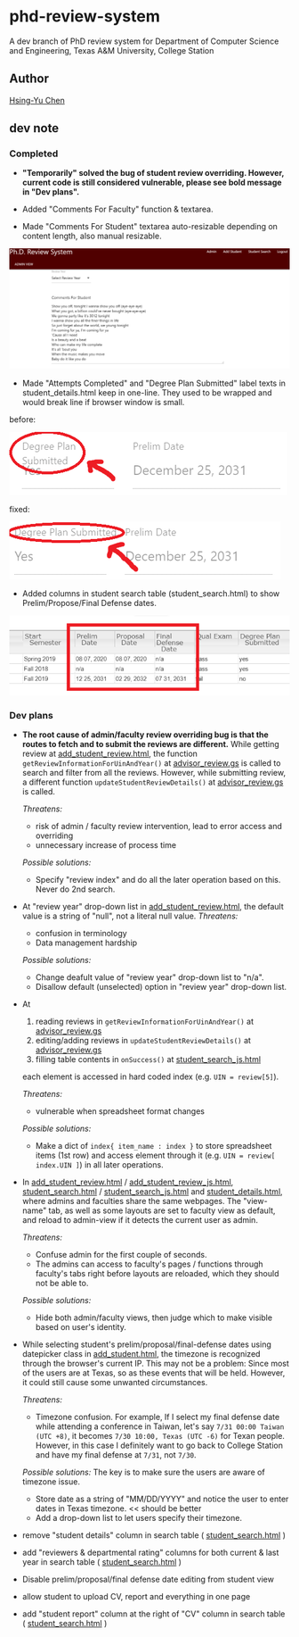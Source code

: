 # phd-review-system

A dev branch of PhD review system for Department of Computer Science and Engineering, Texas A&amp;M University, College Station

## Author

[Hsing-Yu Chen](mailto:peterchen33011@tamu.edu?subject=[GitHub]%20Source%20Han%20Sans)

## dev note

### Completed

* **"Temporarily" solved the bug of student review overriding. However, current code is still considered vulnerable, please see bold message in "Dev plans".**

* Added "Comments For Faculty" function & textarea.

* Made "Comments For Student" textarea auto-resizable depending on content length, also manual resizable.

![demo1](https://github.com/peterchen3301/phd-review-system/blob/hychen/demo_images/demo1.png?raw=true)

* Made "Attempts Completed" and "Degree Plan Submitted" label texts in student_details.html keep in one-line. They used to be wrapped and would break line if browser window is small.

before:

![demo2_1](https://github.com/peterchen3301/phd-review-system/blob/hychen/demo_images/demo_2_1.png?raw=true)

fixed:

![demo2_2](https://github.com/peterchen3301/phd-review-system/blob/hychen/demo_images/demo_2_2.png?raw=true)

* Added columns in student search table (student_search.html) to show Prelim/Propose/Final Defense dates.

![demo_3](https://github.com/peterchen3301/phd-review-system/blob/hychen/demo_images/demo_3.png?raw=true)

### Dev plans

* **The root cause of admin/faculty review overriding bug is that the routes to fetch and to submit the reviews are different.** While getting review at [add_student_review.html](add_student_review.html), the function ```getReviewInformationForUinAndYear()``` at [advisor_review.gs](advisor_review.gs) is called to search and filter from all the reviews. However, while submitting review, a different function ```updateStudentReviewDetails()``` at [advisor_review.gs](advisor_review.gs) is called.

  *Threatens:* 
  - risk of admin / faculty review intervention, lead to error access and overriding
  - unnecessary increase of process time

  *Possible solutions:*
  - Specify "review index" and do all the later operation based on this. Never do 2nd search. 

* At "review year" drop-down list in [add_student_review.html](add_student_review.html), the default value is a string of "null", not a literal null value.
  *Threatens:* 
  - confusion in terminology
  - Data management hardship

  *Possible solutions:*
  - Change deafult value of "review year" drop-down list to "n/a".
  - Disallow default (unselected) option in "review year" drop-down list.
  
* At 
  1. reading reviews in ```getReviewInformationForUinAndYear()``` at [advisor_review.gs](advisor_review.gs)
  2. editing/adding reviews in ```updateStudentReviewDetails()``` at  [advisor_review.gs](advisor_review.gs)
  3. filling table contents in ```onSuccess()``` at [student_search_js.html](student_search_js.html)
  
  each element is accessed in hard coded index (e.g. ```UIN = review[5]```).

  *Threatens:* 
  - vulnerable when spreadsheet format changes

  *Possible solutions:*
  - Make a dict of ```index{ item_name : index }``` to store spreadsheet items (1st row) and access element through it (e.g. ```UIN = review[ index.UIN ]```) in all later operations.
  
* In [add_student_review.html](add_student_review.html)  / [add_student_review_js.html](add_student_review_js.html), [student_search.html](student_search.html) / [student_search_js.html](student_search_js.html) and  [student_details.html](student_details.html), where admins and faculties share the same webpages. The "view-name" tab, as well as some layouts are set to faculty view as default, and reload to admin-view if it detects the current user as admin.

  *Threatens:* 
  - Confuse admin for the first couple of seconds. 
  - The admins can access to faculty's pages / functions through faculty's tabs right before layouts are reloaded, which they should not be able to. 

  *Possible solutions:*
  - Hide both admin/faculty views, then judge which to make visible based on user's identity.
 
* While selecting student's prelim/proposal/final-defense dates using datepicker class in [add_student.html](add_student.html), the timezone is recognized through the browser's current IP. This may not be a problem: Since most of the users are at Texas, so as these events that will be held. However, it could still cause some unwanted circumstances.

  *Threatens:* 
  - Timezone confusion. For example, If I select my final defense date while attending a conference in Taiwan, let's say ```7/31 00:00 Taiwan (UTC +8)```, it becomes ```7/30 10:00, Texas (UTC -6)``` for Texan people. However, in this case I definitely want to go back to College Station and have my final defense at ```7/31```, not ```7/30```.

  *Possible solutions:* 
   The key is to make sure the users are aware of timezone issue.
  - Store date as a string of "MM/DD/YYYY" and notice the user to enter dates in Texas timezone. << should be better
  - Add a drop-down list to let users specify their timezone.

* remove "student details" column in search table ( [student_search.html](student_search.html) )

* add "reviewers & departmental rating" columns for both current & last year in search table ( [student_search.html](student_search.html) )

* Disable prelim/proposal/final defense date editing from student view

* allow student to upload CV, report and everything in one page

* add "student report" column at the right of "CV" column in search table ( [student_search.html](student_search.html) )
